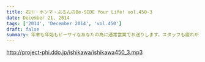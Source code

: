 ```yaml
---
title: 石川・ホンマ・ぶるんのBe-SIDE Your Life! vol.450-3
date: December 21, 2014
tags: ['2014', 'December 2014', 'vol.450']
draft: false
summary: 年末も年始もビーサイなあなたの為に通常営業でお送りします。スタッフも疲れが溜まって壊れ始めているからどんな番組になるか？お楽しみに。ＮＡＮＪＯ
---
```


http://project-phi.ddo.jp/ishikawa/ishikawa450_3.mp3